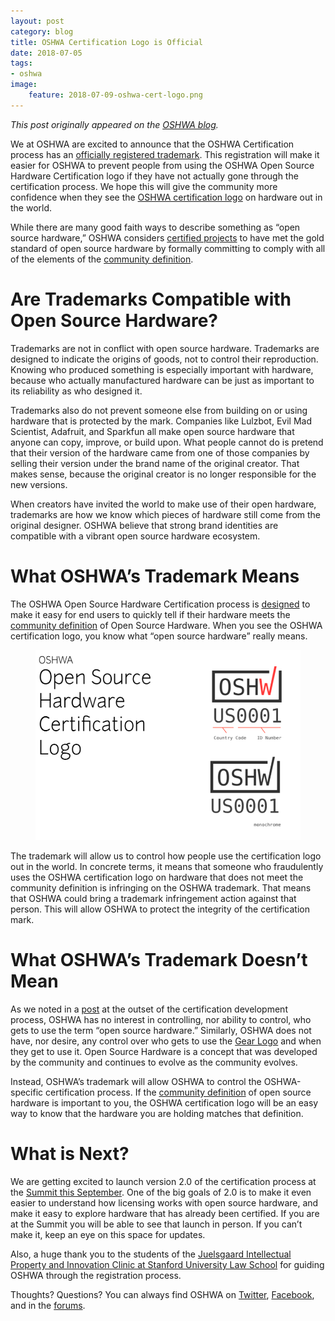 ```yaml
---
layout: post
category: blog
title: OSHWA Certification Logo is Official
date: 2018-07-05
tags:
- oshwa
image:
    feature: 2018-07-09-oshwa-cert-logo.png
---
```


*This post originally appeared on the [OSHWA blog](https://www.oshwa.org/2018/07/09/oshwa-certification-logo-is-official/).*

We at OSHWA are excited to announce that the OSHWA Certification process has an [officially registered trademark](http://tsdr.uspto.gov/#caseNumber=87473889&caseType=SERIAL_NO&searchType=statusSearch). This registration will make it easier for OSHWA to prevent people from using the OSHWA Open Source Hardware Certification logo if they have not actually gone through the certification process. We hope this will give the community more confidence when they see the [OSHWA certification logo](https://github.com/oshwa/certification-mark) on hardware out in the world.

While there are many good faith ways to describe something as “open source hardware,” OSHWA considers [certified projects](http://certificate.oshwa.org/certification-directory/) to have met the gold standard of open source hardware by formally committing to comply with all of the elements of the [community definition](https://www.oshwa.org/definition/).

# Are Trademarks Compatible with Open Source Hardware?

Trademarks are not in conflict with open source hardware. Trademarks are designed to indicate the origins of goods, not to control their reproduction. Knowing who produced something is especially important with hardware, because who actually manufactured hardware can be just as important to its reliability as who designed it.

Trademarks also do not prevent someone else from building on or using hardware that is protected by the mark. Companies like Lulzbot, Evil Mad Scientist, Adafruit, and Sparkfun all make open source hardware that anyone can copy, improve, or build upon. What people cannot do is pretend that their version of the hardware came from one of those companies by selling their version under the brand name of the original creator. That makes sense, because the original creator is no longer responsible for the new versions.

When creators have invited the world to make use of their open hardware, trademarks are how we know which pieces of hardware still come from the original designer. OSHWA believe that strong brand identities are compatible with a vibrant open source hardware ecosystem.

# What OSHWA’s Trademark Means

The OSHWA Open Source Hardware Certification process is [designed](https://www.oshwa.org/2015/09/24/what-oshwa-is-and-is-not-trying-to-do-with-the-open-source-hardware-certification/) to make it easy for end users to quickly tell if their hardware meets the [community definition](https://www.oshwa.org/definition) of Open Source Hardware.  When you see the OSHWA certification logo, you know what “open source hardware” really means.

<figure><img src="/images/2018-07-09-oshwa-logo-examples.png" alt="image" ></figure>

The trademark will allow us to control how people use the certification logo out in the world. In concrete terms, it means that someone who fraudulently uses the OSHWA certification logo on hardware that does not meet the community definition is infringing on the OSHWA trademark.  That means that OSHWA could bring a trademark infringement action against that person. This will allow OSHWA to protect the integrity of the certification mark.

# What  OSHWA’s Trademark Doesn’t Mean

As we noted in a [post](https://www.oshwa.org/2015/09/24/what-oshwa-is-and-is-not-trying-to-do-with-the-open-source-hardware-certification/) at the outset of the certification development process, OSHWA has no interest in controlling, nor ability to control, who gets to use the term “open source hardware.”  Similarly, OSHWA does not have, nor desire, any control over who gets to use the [Gear Logo](https://www.oshwa.org/open-source-hardware-logo/) and when they get to use it. Open Source Hardware is a concept that was developed by the community and continues to evolve as the community evolves.

Instead, OSHWA’s trademark will allow OSHWA to control the OSHWA-specific certification process.  If the [community definition](https://www.oshwa.org/definition/) of open source hardware is important to you, the OSHWA certification logo will be an easy way to know that the hardware you are holding matches that definition.

# What is Next?

We are getting excited to launch version 2.0 of the certification process at the [Summit this September](http://2018.oshwa.org/).  One of the big goals of 2.0 is to make it even easier to understand how licensing works with open source hardware, and make it easy to explore hardware that has already been certified.  If you are at the Summit you will be able to see that launch in person. If you can’t make it, keep an eye on this space for updates.

Also, a huge thank you to the students of the [Juelsgaard Intellectual Property and Innovation Clinic at Stanford University Law School](https://law.stanford.edu/juelsgaard-intellectual-property-and-innovation-clinic/) for guiding OSHWA through the registration process.

Thoughts?  Questions? You can always find OSHWA on [Twitter](https://twitter.com/ohsummit), [Facebook](https://www.facebook.com/opensourcehardwareassociation/), and in the [forums](http://community.oshwa.org/).
